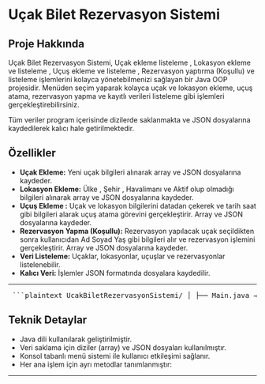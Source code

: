 # Uçak Bilet Rezervasyon Sistemi

## Proje Hakkında

Uçak Bilet Rezervasyon Sistemi, Uçak ekleme listeleme , Lokasyon ekleme ve listeleme , Uçuş ekleme ve listeleme , Rezervasyon yaptırma (Koşullu) ve listeleme işlemlerini kolayca yönetebilmenizi sağlayan bir Java OOP projesidir. Menüden seçim yaparak kolayca uçak ve lokasyon ekleme, uçuş atama, rezervasyon yapma ve kayıtlı verileri listeleme gibi işlemleri gerçekleştirebilirsiniz.

Tüm veriler program içerisinde dizilerde saklanmakta ve JSON dosyalarına kaydedilerek kalıcı hale getirilmektedir.


## Özellikler

- **Uçak Ekleme:** Yeni uçak bilgileri alınarak array ve JSON dosyalarına kaydeder.
- **Lokasyon Ekleme:** Ülke , Şehir , Havalimanı ve Aktif olup olmadığı bilgileri alınarak array ve JSON dosyalarına kaydeder.
- **Uçuş Ekleme :** Uçak ve lokasyon bilgilerini datadan çekerek ve tarih saat gibi bilgileri alarak uçuş atama görevini gerçekleştirir. Array ve JSON dosyalarına kaydeder.
- **Rezervasyon Yapma (Koşullu):** Rezervasyon yapılacak uçak seçildikten sonra kullanıcıdan Ad Soyad Yaş gibi bilgileri alır ve rezervasyon işlemini gerçekleştirir. Array ve JSON dosyalarına kaydeder.
- **Veri Listeleme:** Uçaklar, lokasyonlar, uçuşlar ve rezervasyonlar listelenebilir.
- **Kalıcı Veri:** İşlemler JSON formatında dosyalara kaydedilir.

---

<pre> ```plaintext UcakBiletRezervasyonSistemi/ │ ├── Main.java → Uygulamanın giriş noktasıdır. Ana menü burada sunulur. │ ├── models/ → Veri yapıları ve temel sınıflar │ ├── Airplane.java → Uçak bilgilerini tutar. │ ├── Location.java → Lokasyon bilgilerini içerir. │ ├── Flight.java → Uçuş bilgilerini içerir. │ └── Reservation.java → Yolcu rezervasyonu bilgilerini tutar. │ ├── services/ → İş mantığını içeren servis katmanı │ ├── JsonDosyaIslemleri.java → Verileri JSON dosyalarına kaydetme işlemini yapar. │ └── ReservationService.java → Rezervasyon oluşturma ve listeleme işlemlerini yürütür. │ └── data/ → JSON veri dosyalarının saklandığı klasör ├── ucaklar.json ├── lokasyonlar.json ├── ucuslar.json └── rezervasyonlar.json ``` </pre>


## Teknik Detaylar

- Java dili kullanılarak geliştirilmiştir.
- Veri saklama için diziler (array) ve JSON dosyaları kullanılmıştır.
- Konsol tabanlı menü sistemi ile kullanıcı etkileşimi sağlanır.
- Her ana işlem için ayrı metodlar tanımlanmıştır:

---
